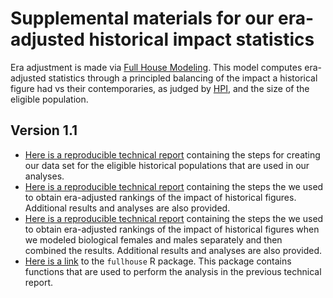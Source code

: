 # Supplemental materials for our era-adjusted historical impact statistics

Era adjustment is made via [Full House Modeling](https://projecteuclid.org/journals/annals-of-applied-statistics/volume-19/issue-2/Comparing-baseball-players-across-eras-via-novel-Full-House-Modeling/10.1214/24-AOAS1992.short). This model computes era-adjusted statistics through a principled balancing of the impact a historical figure had vs their contemporaries, as judged by [HPI](https://pantheon.world/data/faq), and the size of the eligible population.

## Version 1.1 

- [Here is a reproducible technical report](https://htmlpreview.github.io/?https://github.com/DEck13/historical-impact-resources/blob/main/pantheon_history.html) containing the steps for creating our data set for the eligible historical populations that are used in our analyses.
- [Here is a reproducible technical report](https://htmlpreview.github.io/?https://github.com/DEck13/historical-impact-resources/blob/main/pantheon_fullhouse.html) containing the steps the we used to obtain era-adjusted rankings of the impact of historical figures. Additional results and analyses are also provided. 
- [Here is a reproducible technical report](https://htmlpreview.github.io/?https://github.com/DEck13/historical-impact-resources/blob/main/pantheon_wm_separate.html) containing the steps the we used to obtain era-adjusted rankings of the impact of historical figures when we modeled biological females and males separately and then combined the results. Additional results and analyses are also provided. 
- [Here is a link](https://github.com/DEck13/fullhouse) to the `fullhouse` R package. This package contains functions that are used to perform the analysis in the previous technical report.

